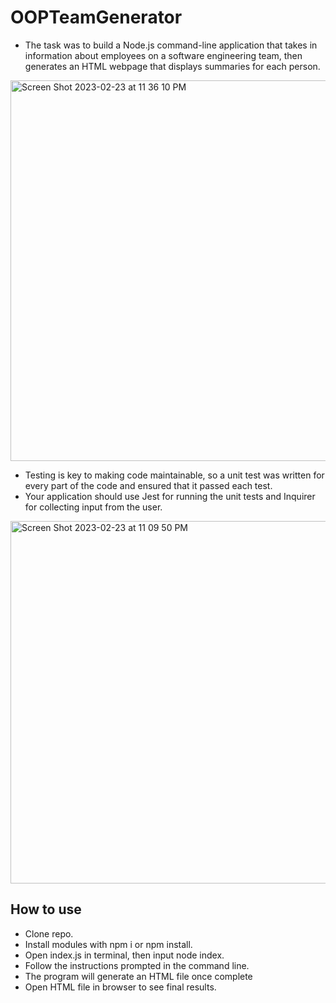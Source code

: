 # OOPTeamGenerator

- The task was to build a Node.js command-line application that takes in information about employees on a software engineering team, then generates an HTML webpage that displays summaries for each person.


<img width="609" alt="Screen Shot 2023-02-23 at 11 36 10 PM" src="https://user-images.githubusercontent.com/118576289/221092826-dbff0805-ab13-4f00-a94e-28a213629ae4.png">


- Testing is key to making code maintainable, so a unit test was written for every part of the code and ensured that it passed each test. 
- Your application should use Jest for running the unit tests and Inquirer for collecting input from the user. 

<img width="580" alt="Screen Shot 2023-02-23 at 11 09 50 PM" src="https://user-images.githubusercontent.com/118576289/221091003-1a9109a5-7eee-4211-bcab-d9b2486f7ff5.png">

## How to use

- Clone repo.
- Install modules with npm i or npm install.
- Open index.js in terminal, then input node index.
- Follow the instructions prompted in the command line.
- The program will generate an HTML file once complete
- Open HTML file in browser to see final results. 
